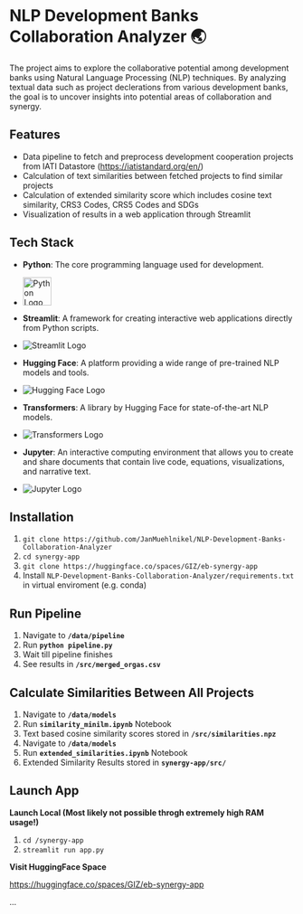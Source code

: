 # NLP Development Banks Collaboration Analyzer 🌏
The project aims to explore the collaborative potential among development banks using Natural Language Processing (NLP) techniques. By analyzing textual data such as project declerations from various development banks, the goal is to uncover insights into potential areas of collaboration and synergy.

## **Features**
- Data pipeline to fetch and preprocess development cooperation projects from IATI Datastore (https://iatistandard.org/en/)
- Calculation of text similarities between fetched projects to find similar projects
- Calculation of extended similarity score which includes cosine text similarity, CRS3 Codes, CRS5 Codes and SDGs
- Visualization of results in a web application through Streamlit

## Tech Stack

- **Python**: The core programming language used for development.
- <img src="[https://via.placeholder.com/50](https://upload.wikimedia.org/wikipedia/commons/c/cf/Python_logo_51.svg)" alt="Python Logo" width="50" height="50">  <!-- Replace with Python logo URL -->

- **Streamlit**: A framework for creating interactive web applications directly from Python scripts.
- ![Streamlit Logo](https://via.placeholder.com/50)  <!-- Replace with Streamlit logo URL -->

- **Hugging Face**: A platform providing a wide range of pre-trained NLP models and tools.
- ![Hugging Face Logo](https://via.placeholder.com/50)  <!-- Replace with Hugging Face logo URL -->

- **Transformers**: A library by Hugging Face for state-of-the-art NLP models.
- ![Transformers Logo](https://via.placeholder.com/50)  <!-- Replace with Transformers logo URL -->

- **Jupyter**: An interactive computing environment that allows you to create and share documents that contain live code, equations, visualizations, and narrative text.
- ![Jupyter Logo](https://via.placeholder.com/50)  <!-- Replace with Jupyter logo URL -->


## **Installation**
1. ```git clone https://github.com/JanMuehlnikel/NLP-Development-Banks-Collaboration-Analyzer```
2. ```cd synergy-app```
3. ```git clone https://huggingface.co/spaces/GIZ/eb-synergy-app```
4. Install ```NLP-Development-Banks-Collaboration-Analyzer/requirements.txt``` in virtual enviroment (e.g. conda)

## **Run Pipeline**
1. Navigate to **```/data/pipeline```**
2. Run **```python pipeline.py```**
3. Wait till pipeline finishes
4. See results in **```/src/merged_orgas.csv```**

## **Calculate Similarities Between All Projects**
1. Navigate to **```/data/models```**
2. Run **```similarity_minilm.ipynb```** Notebook
3. Text based cosine similarity scores stored in **```/src/similarities.npz```**
4. Navigate to **```/data/models```**
5. Run **```extended_similarities.ipynb```** Notebook
6. Extended Similarity Results stored in **```synergy-app/src/```**

## **Launch App**

**Launch Local (Most likely not possible throgh extremely high RAM usage!)**
1. ```cd /synergy-app```
2. ```streamlit run app.py```

**Visit HuggingFace Space**

https://huggingface.co/spaces/GIZ/eb-synergy-app
   
...
